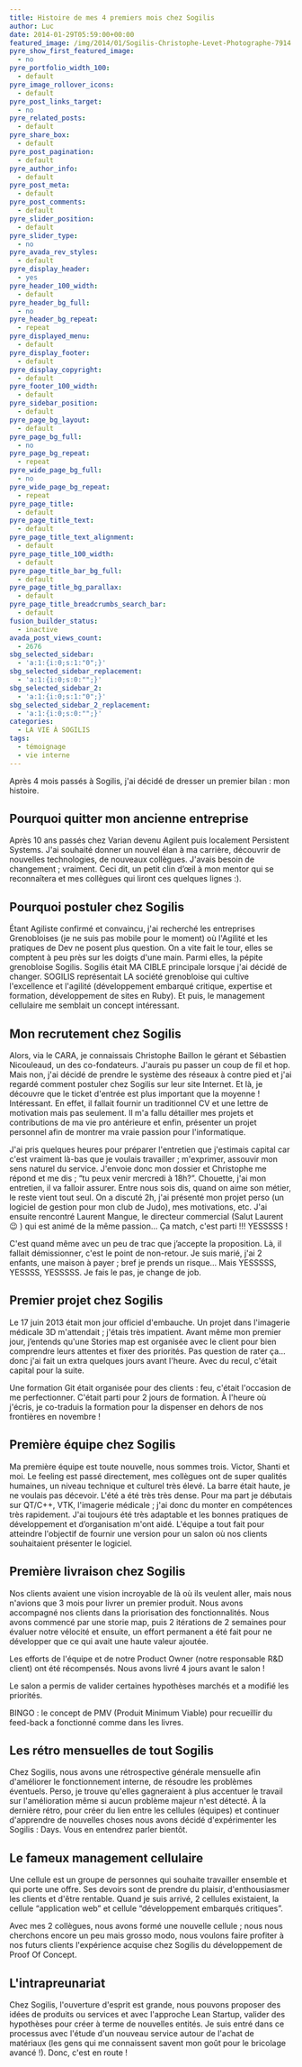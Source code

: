 ```yaml
---
title: Histoire de mes 4 premiers mois chez Sogilis
author: Luc
date: 2014-01-29T05:59:00+00:00
featured_image: /img/2014/01/Sogilis-Christophe-Levet-Photographe-7914.jpg
pyre_show_first_featured_image:
  - no
pyre_portfolio_width_100:
  - default
pyre_image_rollover_icons:
  - default
pyre_post_links_target:
  - no
pyre_related_posts:
  - default
pyre_share_box:
  - default
pyre_post_pagination:
  - default
pyre_author_info:
  - default
pyre_post_meta:
  - default
pyre_post_comments:
  - default
pyre_slider_position:
  - default
pyre_slider_type:
  - no
pyre_avada_rev_styles:
  - default
pyre_display_header:
  - yes
pyre_header_100_width:
  - default
pyre_header_bg_full:
  - no
pyre_header_bg_repeat:
  - repeat
pyre_displayed_menu:
  - default
pyre_display_footer:
  - default
pyre_display_copyright:
  - default
pyre_footer_100_width:
  - default
pyre_sidebar_position:
  - default
pyre_page_bg_layout:
  - default
pyre_page_bg_full:
  - no
pyre_page_bg_repeat:
  - repeat
pyre_wide_page_bg_full:
  - no
pyre_wide_page_bg_repeat:
  - repeat
pyre_page_title:
  - default
pyre_page_title_text:
  - default
pyre_page_title_text_alignment:
  - default
pyre_page_title_100_width:
  - default
pyre_page_title_bar_bg_full:
  - default
pyre_page_title_bg_parallax:
  - default
pyre_page_title_breadcrumbs_search_bar:
  - default
fusion_builder_status:
  - inactive
avada_post_views_count:
  - 2676
sbg_selected_sidebar:
  - 'a:1:{i:0;s:1:"0";}'
sbg_selected_sidebar_replacement:
  - 'a:1:{i:0;s:0:"";}'
sbg_selected_sidebar_2:
  - 'a:1:{i:0;s:1:"0";}'
sbg_selected_sidebar_2_replacement:
  - 'a:1:{i:0;s:0:"";}'
categories:
  - LA VIE À SOGILIS
tags:
  - témoignage
  - vie interne
---
```


Après 4 mois passés à Sogilis, j'ai décidé de dresser un premier bilan : mon histoire.

## Pourquoi quitter mon ancienne entreprise

Après 10 ans passés chez Varian devenu Agilent puis localement Persistent Systems. J'ai souhaité donner un nouvel élan à ma carrière, découvrir de nouvelles technologies, de nouveaux collègues. J'avais besoin de changement ; vraiment. Ceci dit, un petit clin d’œil à mon mentor qui se reconnaîtera et mes collègues qui liront ces quelques lignes :).

<!-- more -->

## Pourquoi postuler chez Sogilis

Étant Agiliste confirmé et convaincu, j'ai recherché les entreprises Grenobloises (je ne suis pas mobile pour le moment) où l'Agilité et les pratiques de Dev ne posent plus question. On a vite fait le tour, elles se comptent à peu près sur les doigts d'une main. Parmi elles, la pépite grenobloise Sogilis. Sogilis était MA CIBLE principale lorsque j'ai décidé de changer. SOGILIS représentait LA société grenobloise qui cultive l'excellence et l'agilité (développement embarqué critique, expertise et formation, développement de sites en Ruby). Et puis, le management cellulaire me semblait un concept intéressant.

## Mon recrutement chez Sogilis

Alors, via le CARA, je connaissais Christophe Baillon le gérant et Sébastien Nicouleaud, un des co-fondateurs. J'aurais pu passer un coup de fil et hop. Mais non, j'ai décidé de prendre le système des réseaux à contre pied et j'ai regardé comment postuler chez Sogilis sur leur site Internet. Et là, je découvre que le ticket d'entrée est plus important que la moyenne ! Intéressant. En effet, il fallait fournir un traditionnel CV et une lettre de motivation mais pas seulement. Il m'a fallu détailler mes projets et contributions de ma vie pro antérieure et enfin, présenter un projet personnel afin de montrer ma vraie passion pour l'informatique.

J'ai pris quelques heures pour préparer l'entretien que j'estimais capital car c'est vraiment là-bas que je voulais travailler ; m'exprimer, assouvir mon sens naturel du service. J'envoie donc mon dossier et Christophe me répond et me dis ; “tu peux venir mercredi à 18h?”. Chouette, j'ai mon entretien, il va falloir assurer. Entre nous sois dis, quand on aime son métier, le reste vient tout seul. On a discuté 2h, j'ai présenté mon projet perso (un logiciel de gestion pour mon club de Judo), mes motivations, etc. J'ai ensuite rencontré Laurent Mangue, le directeur commercial (Salut Laurent 😉 ) qui est animé de la même passion… Ça match, c'est parti !!! YESSSSS !

C'est quand même avec un peu de trac que j’accepte la proposition. Là, il fallait démissionner, c'est le point de non-retour. Je suis marié, j'ai 2 enfants, une maison à payer ; bref je prends un risque… Mais YESSSSS, YESSSS, YESSSSS. Je fais le pas, je change de job.

## Premier projet chez Sogilis

Le 17 juin 2013 était mon jour officiel d'embauche. Un projet dans l'imagerie médicale 3D m'attendait ; j'étais très impatient. Avant même mon premier jour, j’entends qu'une Stories map est organisée avec le client pour bien comprendre leurs attentes et fixer des priorités. Pas question de rater ça… donc j'ai fait un extra quelques jours avant l'heure. Avec du recul, c'était capital pour la suite.

Une formation Git était organisée pour des clients : feu, c'était l'occasion de me perfectionner. C'était parti pour 2 jours de formation. À l'heure où j'écris, je co-traduis la formation pour la dispenser en dehors de nos frontières en novembre !

## Première équipe chez Sogilis

Ma première équipe est toute nouvelle, nous sommes trois. Victor, Shanti et moi. Le feeling est passé directement, mes collègues ont de super qualités humaines, un niveau technique et culturel très élevé. La barre était haute, je ne voulais pas décevoir. L'été a été très très dense. Pour ma part je débutais sur QT/C++, VTK, l'imagerie médicale ; j'ai donc du monter en compétences très rapidement. J'ai toujours été très adaptable et les bonnes pratiques de développement et d’organisation m'ont aidé. L'équipe a tout fait pour atteindre l'objectif de fournir une version pour un salon où nos clients souhaitaient présenter le logiciel.

## Première livraison chez Sogilis

Nos clients avaient une vision incroyable de là où ils veulent aller, mais nous n'avions que 3 mois pour livrer un premier produit. Nous avons accompagné nos clients dans la priorisation des fonctionnalités. Nous avons commencé par une storie map, puis 2 itérations de 2 semaines pour évaluer notre vélocité et ensuite, un effort permanent a été fait pour ne développer que ce qui avait une haute valeur ajoutée.

Les efforts de l'équipe et de notre Product Owner (notre responsable R&D client) ont été récompensés. Nous avons livré 4 jours avant le salon !

Le salon a permis de valider certaines hypothèses marchés et a modifié les priorités.

BINGO : le concept de PMV (Produit Minimum Viable) pour recueillir du feed-back a fonctionné comme dans les livres.

## Les rétro mensuelles de tout Sogilis

Chez Sogilis, nous avons une rétrospective générale mensuelle afin d'améliorer le fonctionnement interne, de résoudre les problèmes éventuels. Perso, je trouve qu'elles gagneraient à plus accentuer le travail sur l'amélioration même si aucun problème majeur n'est détecté. À la dernière rétro, pour créer du lien entre les cellules (équipes) et continuer d'apprendre de nouvelles choses nous avons décidé d'expérimenter les Sogilis : Days. Vous en entendrez parler bientôt.

## Le fameux management cellulaire

Une cellule est un groupe de personnes qui souhaite travailler ensemble et qui porte une offre. Ses devoirs sont de prendre du plaisir, d'enthousiasmer les clients et d'être rentable. Quand je suis arrivé, 2 cellules existaient, la cellule “application web” et cellule “développement embarqués critiques”.

Avec mes 2 collègues, nous avons formé une nouvelle cellule ; nous nous cherchons encore un peu mais grosso modo, nous voulons faire profiter à nos futurs clients l'expérience acquise chez Sogilis du développement de Proof Of Concept.

## L'intrapreunariat

Chez Sogilis, l'ouverture d'esprit est grande, nous pouvons proposer des idées de produits ou services et avec l'approche Lean Startup, valider des hypothèses pour créer à terme de nouvelles entités. Je suis entré dans ce processus avec l'étude d'un nouveau service autour de l'achat de matériaux (les gens qui me connaissent savent mon goût pour le bricolage avancé !). Donc, c'est en route !
